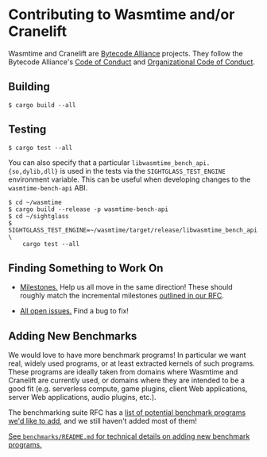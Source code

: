 # Contributing to Wasmtime and/or Cranelift

Wasmtime and Cranelift are [Bytecode Alliance] projects. They follow the
Bytecode Alliance's [Code of Conduct] and [Organizational Code of Conduct].

[Bytecode Alliance]: https://bytecodealliance.org/
[Code of Conduct]: CODE_OF_CONDUCT.md
[Organizational Code of Conduct]: ORG_CODE_OF_CONDUCT.md

## Building

```
$ cargo build --all
```

## Testing

```
$ cargo test --all
```

You can also specify that a particular `libwasmtime_bench_api.{so,dylib,dll}` is
used in the tests via the `SIGHTGLASS_TEST_ENGINE` environment variable. This
can be useful when developing changes to the `wasmtime-bench-api` ABI.

```
$ cd ~/wasmtime
$ cargo build --release -p wasmtime-bench-api
$ cd ~/sightglass
$ SIGHTGLASS_TEST_ENGINE=~/wasmtime/target/release/libwasmtime_bench_api.so \
    cargo test --all
```

## Finding Something to Work On

* [Milestones.](https://github.com/bytecodealliance/sightglass/milestones) Help
  us all move in the same direction! These should roughly match the incremental
  milestones [outlined in our
  RFC](https://github.com/bytecodealliance/rfcs/blob/main/accepted/benchmark-suite.md#incremental-milestones).

* [All open issues.](https://github.com/bytecodealliance/sightglass/issues) Find
  a bug to fix!

## Adding New Benchmarks

We would love to have more benchmark programs! In particular we want real,
widely used programs, or at least extracted kernels of such programs. These
programs are ideally taken from domains where Wasmtime and Cranelift are
currently used, or domains where they are intended to be a good fit
(e.g. serverless compute, game plugins, client Web applications, server Web
applications, audio plugins, etc.).

The benchmarking suite RFC has a [list of potential benchmark programs we'd like
to
add](https://github.com/bytecodealliance/rfcs/blob/main/accepted/benchmark-suite.md#initial-list-of-potential-candidates),
and we still haven't added most of them!

[See `benchmarks/README.md` for technical details on adding new benchmark
programs.](https://github.com/bytecodealliance/sightglass/blob/main/benchmarks/README.md)
